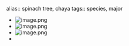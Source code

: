 alias:: spinach tree, chaya
tags:: species, major

- ![image.png](https://peach-geographical-bat-397.mypinata.cloud/ipfs/QmdFi3icmhGh4qewfNzJ8RtGEC3RFK8p5jYeGif2FfrmJs)
- ![image.png](https://peach-geographical-bat-397.mypinata.cloud/ipfs/QmcaY8aEWzp6SGQF9kPdew9EMRpc4uKNvgiTZZR6S9WECv)
- ![image.png](https://peach-geographical-bat-397.mypinata.cloud/ipfs/QmTCw259ccKXm7uWrY296TeDQqaSXUfDwSkCP8CeQJCGsJ)
-